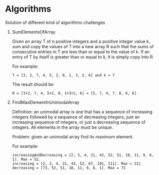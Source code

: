 # Algorithms
Solution of different kind of algorithms challenges

1. SumElementsOfArray
   
   Given an array T of n positive integers and a positive integer value k, sum and copy the values of T into a new array R such that the sums of consecutive entries in T are less than or equal to the value of k. If an entry of T by itself is greater than or equal to k, it is simply copy into R.
    
   For example:
    
       T = [3, 2, 7, 4, 5, 2, 8, 1, 3, 2, 6] and k = 7
    
   The result should be 
           
       R = [3+2, 7, 4, 5+2, 8, 1+3+2, 6] = [5, 7, 4, 7, 8, 6, 6].

2. FindMaxElementInUnimodalArray

   Definition: an unimodal array is one that has a sequence of increasing integers followed by a sequence of decreasing integers, just an increasing sequence of integers, or just a decreasing sequence of integers. All elements in the array must be unique.
   
   Problem: given an unimodal array find its maximum element.
   
   For example:

       increasingAndDecreasing = [2, 3, 4, 21, 43, 52, 51, 18, 11, 9, 6, 1]. Max = 52.
       increasing = [2, 3, 4, 21, 43, 52, 67, 101, 211]. Max = 211
       decreasing = [73, 52, 51, 18, 11, 9, 6, 1]. Max = 73